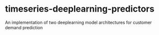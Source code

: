 # timeseries-deeplearning-predictors
An implementation of two deeplearning model architectures for customer demand prediction
